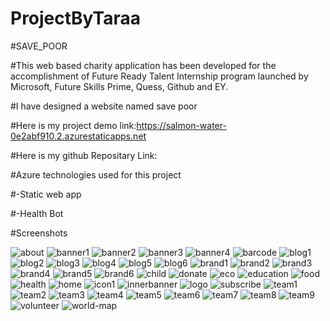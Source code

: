 # ProjectByTaraa

#SAVE_POOR

#This web based charity application has been developed for the accomplishment of Future Ready Talent Internship program launched by Microsoft, Future Skills Prime, Quess, Github and EY.

#I have designed a website named save poor

#Here is my project demo link:https://salmon-water-0e2abf910.2.azurestaticapps.net

#Here is my github Repositary Link:

#Azure technologies used for this project

#-Static web app

#-Health Bot

#Screenshots

![about](https://user-images.githubusercontent.com/113702287/204778168-42f5388b-8309-4f4d-9db8-e03e415d7cb3.jpg)
![banner1](https://user-images.githubusercontent.com/113702287/204778188-864a6d72-f451-48fd-86ba-01bea3cf4193.jpg)
![banner2](https://user-images.githubusercontent.com/113702287/204778208-3b3c2df1-b3b0-41fb-bc74-c0142c334033.jpg)
![banner3](https://user-images.githubusercontent.com/113702287/204778234-9714f6da-17e4-4ab2-85ca-7c3e856af98a.jpg)
![banner4](https://user-images.githubusercontent.com/113702287/204778277-71be48e0-80c7-4431-9c1b-2fd0ee814f19.jpg)
![barcode](https://user-images.githubusercontent.com/113702287/204778306-5a1f3e61-1a25-4c15-88da-f0bf49778b15.png)
![blog1](https://user-images.githubusercontent.com/113702287/204778312-6d04e2fe-9ba1-4e91-a5f2-56d505b8da3f.jpg)
![blog2](https://user-images.githubusercontent.com/113702287/204778321-f4a2ec2f-ded6-436d-888b-124f948949e5.jpg)
![blog3](https://user-images.githubusercontent.com/113702287/204778354-99e826c9-bd20-4b40-a8a4-3bda978cb753.jpg)
![blog4](https://user-images.githubusercontent.com/113702287/204778369-74a8ac8f-cb72-402a-9f66-a3bc9d78cf3c.jpg)
![blog5](https://user-images.githubusercontent.com/113702287/204778386-f3bef5ce-a375-410c-82d8-65377a4c4894.jpg)
![blog6](https://user-images.githubusercontent.com/113702287/204778406-9fefce4f-19dd-4b91-b227-a668c087b4f3.jpg)
![brand1](https://user-images.githubusercontent.com/113702287/204778418-24a2f3ad-e3e6-4819-96e8-96d2801ea2ab.png)
![brand2](https://user-images.githubusercontent.com/113702287/204778423-2963e68b-1932-41f8-9258-634fe822d963.png)
![brand3](https://user-images.githubusercontent.com/113702287/204778430-3b80c30c-41de-4d91-bf9f-6499fc302a6d.png)
![brand4](https://user-images.githubusercontent.com/113702287/204778443-6f2bb281-041c-4ae2-9763-c6f60ebb6a84.png)
![brand5](https://user-images.githubusercontent.com/113702287/204778450-fa8cb03a-3352-480e-a9a7-befb20eabd8c.png)
![brand6](https://user-images.githubusercontent.com/113702287/204778457-871cfc9d-852d-4a15-ac3e-83c9497b5b2f.png)
![child](https://user-images.githubusercontent.com/113702287/204778458-09fafa1b-6493-4bb1-9610-82ab67553347.png)
![donate](https://user-images.githubusercontent.com/113702287/204778464-2eaa053c-fd04-44a8-8bf1-c7800b424cad.png)
![eco](https://user-images.githubusercontent.com/113702287/204778468-92a63b16-5027-4b29-9cdc-3cbfa3899011.png)
![education](https://user-images.githubusercontent.com/113702287/204778478-080d139b-c85c-4ead-9245-f0f300fe8ed0.png)
![food](https://user-images.githubusercontent.com/113702287/204778491-45b0e5e0-dea9-4df0-8c09-f9e42314fbf0.png)
![health](https://user-images.githubusercontent.com/113702287/204778499-55970e77-aea4-4b44-98d0-94cbd3249750.png)
![home](https://user-images.githubusercontent.com/113702287/204778506-6f3bc9f0-fe76-4535-b3c2-82f992cd7835.png)
![icon1](https://user-images.githubusercontent.com/113702287/204778520-8ab32853-6445-4116-98e4-11c68ab1698d.png)
![innerbanner](https://user-images.githubusercontent.com/113702287/204778530-a62eb863-c46a-404d-ae43-abe98b9583d7.jpg)
![logo](https://user-images.githubusercontent.com/113702287/204778586-6b80ebc9-20a5-4dbc-a88d-d53965b9bba1.png)
![subscribe](https://user-images.githubusercontent.com/113702287/204778602-4c942fa8-4ecc-4e0b-91bd-4cecacc7644f.png)
![team1](https://user-images.githubusercontent.com/113702287/204778647-b7552d23-1a6d-40b2-81ef-c1ab5f51c81b.jpg)
![team2](https://user-images.githubusercontent.com/113702287/204778676-23f7b0d1-d100-486a-8719-3c04aac81bd8.jpg)
![team3](https://user-images.githubusercontent.com/113702287/204778688-6563943d-d672-4972-b977-91de730592a1.jpg)
![team4](https://user-images.githubusercontent.com/113702287/204778696-27a49dd7-3d84-49a3-8617-71b18d84f68e.jpg)
![team5](https://user-images.githubusercontent.com/113702287/204778708-7fbc929c-fc58-45c6-80ee-790e0de89383.jpg)
![team6](https://user-images.githubusercontent.com/113702287/204778713-607d8e4f-8fff-4fd4-a898-6cbcec7bfa3a.jpg)
![team7](https://user-images.githubusercontent.com/113702287/204778725-76497e60-89ca-41ee-86e7-41f1f752c082.jpg)
![team8](https://user-images.githubusercontent.com/113702287/204778734-f517d79e-18d0-4d3f-b788-626c8b683071.jpg)
![team9](https://user-images.githubusercontent.com/113702287/204778744-091cf8e5-6ebe-464e-a51c-dab134ba659a.jpg)
![volunteer](https://user-images.githubusercontent.com/113702287/204778750-665f64dc-060c-409b-8dc3-dac87c27d1b5.png)
![world-map](https://user-images.githubusercontent.com/113702287/204778758-838b15a9-eec1-4f9d-ac6a-8d686c2a1766.png)
